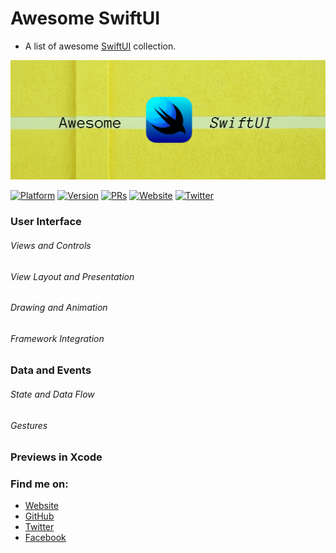 # Awesome SwiftUI

- A list of awesome [SwiftUI](https://developer.apple.com/documentation/swiftui) collection. 

![Awesome SwiftUI](assets/banner.png)

[![Platform](https://img.shields.io/badge/platform-iOS%20%7C%20macOS%20%7C%20watchOS%20%7C%20tvOS-red.svg)](https://developer.apple.com/xcode/swiftui/)
[![Version](http://img.shields.io/badge/version-2.0-green.svg?style=flat)](https://github.com/CodePassion-dev/awesome-swiftui)
[![PRs](https://img.shields.io/badge/PRs-welcome-teal.svg)](https://github.com/CodePassion-dev/awesome-swiftui/pulls)
[![Website](https://img.shields.io/badge/Website-codepassion.dev-yellow.svg)](https://codepassion.dev)
[![Twitter](https://img.shields.io/badge/twitter-@duonghominhhuy-blue.svg?style=flat)](http://twitter.com/duonghominhhuy)

### User Interface

###### Views and Controls

###### View Layout and Presentation

###### Drawing and Animation

###### Framework Integration

### Data and Events

###### State and Data Flow

###### Gestures

### Previews in Xcode

### Find me on:

- [Website](https://codepassion.dev)
- [GitHub](https://github.com/duonghominhhuy)
- [Twitter](https://twitter.com/duonghominhhuy)
- [Facebook](https://www.facebook.com/codepassion.dev)


